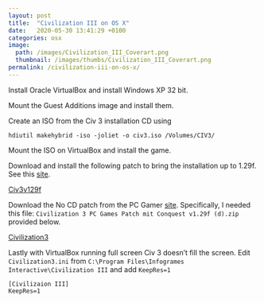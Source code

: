 ```yaml
---
layout: post
title:  "Civilization III on OS X"
date:   2020-05-30 13:41:29 +0100
categories: osx
image:
  path: /images/Civilization_III_Coverart.png
  thumbnail: /images/thumbs/Civilization_III_Coverart.png
permalink: /civilization-iii-on-os-x/
---
```

Install Oracle VirtualBox and install Windows XP 32 bit.

Mount the Guest Additions image and install them.

Create an ISO from the Civ 3 installation CD using

    hdiutil makehybrid -iso -joliet -o civ3.iso /Volumes/CIV3/

Mount the ISO on VirtualBox and install the game.

Download and install the following patch to bring the installation up to 1.29f. See this [site](https://support.2k.com/hc/en-us/articles/201333523-Civilization-III-1-29f-Patch).

[Civ3v129f](/downloads/Civ3v129f.zip)

Download the No CD patch from the PC Gamer [site](https://www.pcgames.de/Civilization-3-Spiel-20090/News/Probleme-mit-Civ-3-Vollversion-Hier-gibts-Abhilfe-401682/). Specifically, I needed this file: `Civilization 3 PC Games Patch mit Conquest v1.29f (d).zip` provided below.

[Civilization3](/downloads/Civilization3.zip)

Lastly with VirtualBox running full screen Civ 3 doesn’t fill the screen. Edit `Civilization3.ini` from `C:\Program Files\Infogrames Interactive\Civilization III` and add `KeepRes=1`

    [Civilizaion III]
    KeepRes=1
